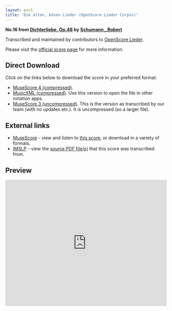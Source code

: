 ```yaml
---
layout: post
title: 'Die alten, bösen Lieder (OpenScore Lieder Corpus)'
---
```


__No.16 from [Dichterliebe, Op.48](https://fourscoreandmore.org/openscore/lieder/Schumann%2C_Robert/Dichterliebe%2C_Op.48/) by [Schumann,_Robert](https://fourscoreandmore.org/openscore/lieder/Schumann%2C_Robert)__

Transcribed and maintained by contributors to [OpenScore Lieder].

Please visit the [official score page] for more information.

[official score page]: https://musescore.com/openscore-lieder-corpus/scores/4978400
[OpenScore Lieder]: https://musescore.com/openscore-lieder-corpus

## Direct Download

Click on the links below to download the score in your preferred format:
- [MuseScore 4 (compressed)](https://fourscoreandmore.org/openscore/lieder/Schumann%2C_Robert/Dichterliebe%2C_Op.48/16_Die_alten%2C_b%C3%B6sen_Lieder.mscz).
- [MusicXML (compressed)](https://fourscoreandmore.org/openscore/lieder/Schumann%2C_Robert/Dichterliebe%2C_Op.48/16_Die_alten%2C_b%C3%B6sen_Lieder.mxl). Use this version to open the file in other notation apps.
- [MuseScore 3 (uncompressed)](https://raw.githubusercontent.com/OpenScore/Lieder/refs/heads/main/scores/Schumann%2C_Robert/Dichterliebe%2C_Op.48/16_Die_alten%2C_b%C3%B6sen_Lieder/lc4978400.mscx). This is the version as transcribed by our team (with no updates etc.). It is uncompressed (so a larger file).

## External links

- [MuseScore] - view and listen to [this score][MuseScore], or download in a variety of formats.
- [IMSLP] - view the [source PDF file(s)][IMSLP] that this score was transcribed from.

[MuseScore]: https://musescore.com/score/4978400
[IMSLP]: https://imslp.org/wiki/Special:ReverseLookup/51736

## Preview

<iframe width="100%" height="394" src="https://musescore.com/openscore-lieder-corpus/scores/4978400/embed" frameborder="0" allowfullscreen allow="autoplay; fullscreen"></iframe>
